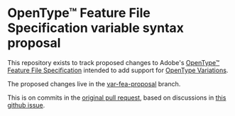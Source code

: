 # OpenType™ Feature File Specification variable syntax proposal

This repository exists to track proposed changes to Adobe's [OpenType™ Feature File Specification][fea spec]
intended to add support for [OpenType Variations][variations spec].

The proposed changes live in the [var-fea-proposal][] branch.

This is on commits in the [original pull request][original pr], based on
discussions in [this github issue][original discussion].

[fea spec]: http://adobe-type-tools.github.io/afdko/OpenTypeFeatureFileSpecification.html
[variations spec]: https://learn.microsoft.com/en-us/typography/opentype/spec/otvaroverview
[var-fea-proposal]: https://github.com/cmyr/afdko/tree/var-fea-proposal
[original pr]: https://github.com/adobe-type-tools/afdko/pull/1350
[original discussion]: https://github.com/adobe-type-tools/afdko/issues/153

